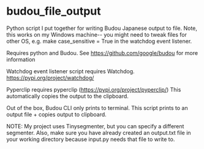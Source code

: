 # budou_file_output
Python script I put together for writing Budou Japanese output to file. Note, this works on my Windows machine-- you might need to tweak files for other OS, e.g. make case_sensitive = True in the watchdog event listener.

Requires python and Budou. See https://github.com/google/budou for more information

Watchdog event listener script requires Watchdog. https://pypi.org/project/watchdog/

Pyperclip requires pyperclip (https://pypi.org/project/pyperclip/) This automatically copies the output to the clipboard.

Out of the box, Budou CLI only prints to terminal. This script prints to an output file + copies output to clipboard.

NOTE: My project uses Tinysegmenter, but you can specify a different segmenter. Also, make sure you have already created an output.txt file in your working directory because input.py needs that file to write to.
